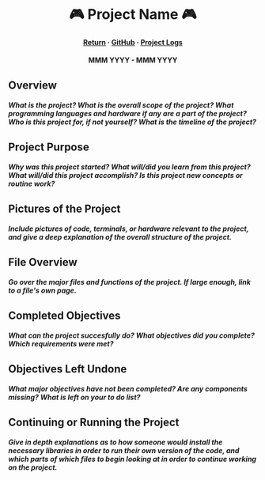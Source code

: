<div align=center>
<h1> 🎮 Project Name 🎮 </h1>
<h4> 
  <a href="../">Return</a>
  <span> · </span>
  <a href="repo_link">GitHub</a>
  <span> · </span>
  <a href="log_md_if_exists">Project Logs</a>
</h4>
<h4> MMM YYYY - MMM YYYY </h4>
</div>

## Overview
<h5> What is the project? What is the overall scope of the project? What programming languages and hardware if any are a part of the project? Who is this project for, if not yourself? What is the timeline of the project? </h5>

## Project Purpose
<h5> Why was this project started? What will/did you learn from this project? What will/did this project accomplish? Is this project new concepts or routine work? </h5>

  
## Pictures of the Project
<h5> Include pictures of code, terminals, or hardware relevant to the project, and give a deep explanation of the overall structure of the project. </h5>


## File Overview
<h5> Go over the major files and functions of the project. If large enough, link to a file's own page. </h5>

  
## Completed Objectives
<h5> What can the project succesfully do? What objectives did you complete? Which requirements were met? </h5>


## Objectives Left Undone
<h5> What major objectives have not been completed? Are any components missing? What is left on your to do list? </h5>


## Continuing or Running the Project
<h5> Give in depth explanations as to how someone would install the necessary libraries in order to run their own version of the code, and which parts of which files to begin looking at in order to continue working on the project. </h5>

